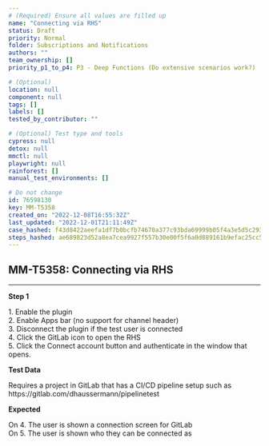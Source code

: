 ```yaml
---
# (Required) Ensure all values are filled up
name: "Connecting via RHS"
status: Draft
priority: Normal
folder: Subscriptions and Notifications
authors: ""
team_ownership: []
priority_p1_to_p4: P3 - Deep Functions (Do extensive scenarios work?)

# (Optional)
location: null
component: null
tags: []
labels: []
tested_by_contributor: ""

# (Optional) Test type and tools
cypress: null
detox: null
mmctl: null
playwright: null
rainforest: []
manual_test_environments: []

# Do not change
id: 76598130
key: MM-T5358
created_on: "2022-12-08T16:55:32Z"
last_updated: "2022-12-01T21:11:49Z"
case_hashed: f43d8422aeefa1df7b0bcfb74670a377c93bda69999b05f4a3e5d5c2932e553deacef3b955e618806f2cc74486540502
steps_hashed: ae689823d52a8ea7cea9927f557b30e00f5f6a0d889161b9efac25cc53485a39a8e4d54a80b6e486d10110133ad85cb9
---
```


<!-- (Auto-generated) Based on frontmatter's "key" and "name" -->

## MM-T5358: Connecting via RHS

---

**Step 1**

1\. Enable the plugin\
2\. Enable Apps bar (no support for channel header)\
3\. Disconnect the plugin if the test user is connected\
4\. Click the GitLab icon to open the RHS\
5\. Click the Connect account button and authenticate in the window that opens.

**Test Data**

Requires a project in GitLab that has a CI/CD pipeline setup such as https\://gitlab.com/dhaussermann/pipelinetest

**Expected**

On 4. The user is shown a connection screen for GitLab\
On 5. The user is shown who they can be connected as

